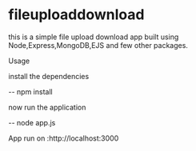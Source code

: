 # fileuploaddownload
this is a simple file upload download app built using Node,Express,MongoDB,EJS and few other packages.

Usage

install the dependencies

-- npm install

now run the application

-- node app.js

App run on :http://localhost:3000
